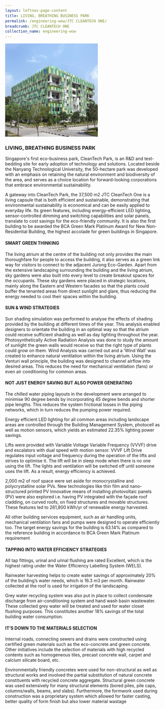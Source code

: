 ```yaml
---
layout: leftnav-page-content
title: LIVING, BREATHING BUSINESS PARK
permalink: /engineering-wow/JTC CLEANTECH ONE/
breadcrumb: JTC CLEANTECH ONE
collection_name: engineering-wow
---
```


<img src="/images/cleantech.jpg" width="300" height="300">

### LIVING, BREATHING BUSINESS PARK

Singapore's first eco-business park, CleanTech Park, is an R&D and test-bedding site for early adoption of technology and solutions. Located beside the Nanyang Technological University, the 50-hectare park was developed with an emphasis on retaining the natural environment and biodiversity of the area, and serves as a choice location for forward-looking corporations that embrace environmental sustainability.

A gateway into CleanTech Park, the 37,500 m2 JTC CleanTech One is a living capsule that is both efficient and sustainable, demonstrating that environmental sustainability is economical and can be easily applied to everyday life. Its green features, including energy-efficient LED lighting, sensor-controlled dimming and switching capabilities and solar panels, translate to cost savings for the eco-friendly community. It is also the first building to be awarded the BCA Green Mark Platinum Award for New Non-Residential Building, the highest accolade for green buildings in Singapore.
#### SMART GREEN THINKING
The living atrium at the centre of the building not only provides the main thoroughfare for people to access the building, it also serves as a green link way for visitors to connect to the adjacent Jurong Eco-Garden. Apart from the extensive landscaping surrounding the building and the living atrium, sky gardens were also built into every level to create breakout spaces for the occupants. These sky gardens were placed in strategic locations, mainly along the Eastern and Western facades so that the plants could buffer the tenanted areas from direct sunlight and glare, thus reducing the energy needed to cool their spaces within the building.
#### SUN & WIND STRATEGIES
Sun shading simulation was performed to analyse the effects of shading provided by the building at different times of the year. This analysis enabled designers to orientate the building in an optimal way so that the atrium could receive sufficient shading as well as day lighting throughout the year.
Photosynthetically Active Radiation Analysis was done to study the amount of sunlight the green walls would receive so that the right type of plants could grow on them.
Wind Analysis was carried out and a ‘Wind Wall’ was created to enhance natural ventilation within the living atrium. Using the Venturi wall principle, the building was designed to channel airflow into desired areas. This reduces the need for mechanical ventilation (fans) or even air conditioning for common areas.
#### NOT JUST ENERGY SAVING BUT ALSO POWER GENERATING
The chilled water piping layouts in the development were arranged to minimise 90 degree bends by incorporating 45 degree bends and shorter pipe lengths. This reduces the system frictional losses in the piping networks, which in turn reduces the pumping power required.

Energy efficient LED lighting for all common areas including landscape areas are controlled through the Building Management System, photocell as well as motion sensors, which yields an estimated 22.35% lighting power savings.

Lifts were provided with Variable Voltage Variable Frequency (VVVF) drive and escalators with dual speed with motion sensor. VVVF Lift Drive regulates input voltage and frequency during the operation of the lifts and strives to optimise it. The lift will be in sleep mode when there is no one using the lift. The lights and ventilation will be switched off until someone uses the lift. As a result, energy efficiency is achieved.

2,000 m2 of roof space were set aside for monocrystalline and polycrystalline solar PVs. New technologies like thin film and nano-structured printed PV Innovative means of installing photovoltaic panels (PV) were also explored i.e. having PV integrated with the façade roof cladding, on curved roofs, on fixed structures and movable structures. These features led to 261,800 kWh/yr of renewable energy harvested.

All other building services equipment, such as air handling units, mechanical ventilation fans and pumps were designed to operate efficiently too. The target energy savings for the building is 63.14% as compared to the reference building in accordance to BCA Green Mark Platinum requirement
#### TAPPING INTO WATER EFFICIENCY STRATEGIES
All tap fittings, urinal and urinal flushing are rated Excellent, which is the highest rating under the Water Efficiency Labelling System (WELS).

Rainwater harvesting helps to create water savings of approximately 20% of the building’s water needs, which is 16.3 m3 per month. Rainwater collected at the roof is used for irrigation of the landscaping.

Grey water recycling system was also put in place to collect condensate discharge from air-conditioning system and hand wash basin wastewater. These collected grey water will be treated and used for water closet flushing purposes. This constitutes another 18% savings of the total building water consumption.
#### IT’S DOWN TO THE MATERIALS SELECTION
Internal roads, connecting sewers and drains were constructed using certified green materials such as the eco-concrete and green concrete. Other initiatives include the selection of materials with high recycled contents such as homogeneous tiles, precast concrete wall, carpet and calcium silicate board, etc.

Environmentally friendly concretes were used for non-structural as well as structural works and involved the partial substitution of natural concrete constituents with recycled concrete aggregate. Structural green concrete was used extensively for many structural elements (bored piles, pile caps, columns/walls, beams, and slabs). Furthermore, the formwork used during construction was a proprietary system which allowed for faster casting, better quality of form finish but also lower material wastage


